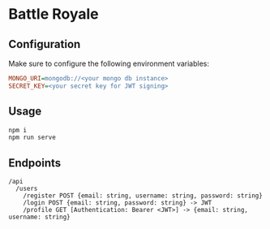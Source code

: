 # Battle Royale

## Configuration

Make sure to configure the following environment variables:

``` ini
MONGO_URI=mongodb://<your mongo db instance>
SECRET_KEY=<your secret key for JWT signing>
```

## Usage

``` zsh
npm i
npm run serve
```

## Endpoints

```
/api
  /users
    /register POST {email: string, username: string, password: string}
    /login POST {email: string, password: string} -> JWT
    /profile GET [Authentication: Bearer <JWT>] -> {email: string, username: string}
```